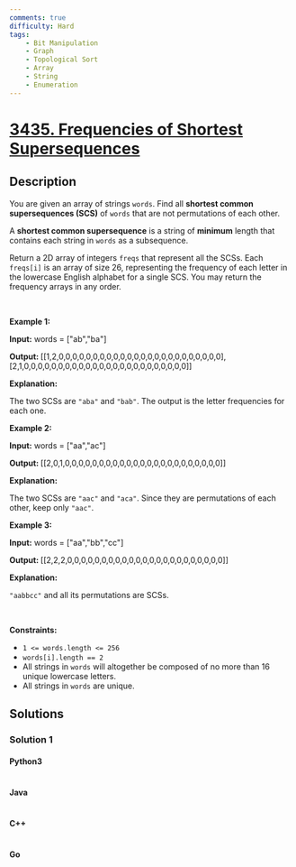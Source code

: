 ```yaml
---
comments: true
difficulty: Hard
tags:
    - Bit Manipulation
    - Graph
    - Topological Sort
    - Array
    - String
    - Enumeration
---
```


<!-- problem:start -->

# [3435. Frequencies of Shortest Supersequences](https://leetcode.com/problems/frequencies-of-shortest-supersequences)

## Description

<!-- description:start -->

<p>You are given an array of strings <code>words</code>. Find all <strong>shortest common supersequences (SCS)</strong> of <code><font face="monospace">words</font></code> that are not <span data-keyword="permutation-string">permutations</span> of each other.</p>

<p>A <strong>shortest common supersequence</strong> is a string of <strong>minimum</strong> length that contains each string in <code>words</code> as a <span data-keyword="subsequence-string-nonempty">subsequence</span>.</p>

<p>Return a 2D array of integers <code>freqs</code> that represent all the SCSs. Each <code>freqs[i]</code> is an array of size 26, representing the frequency of each letter in the lowercase English alphabet for a single SCS. You may return the frequency arrays in any order.</p>

<p>&nbsp;</p>
<p><strong class="example">Example 1:</strong></p>

<div class="example-block">
<p><strong>Input:</strong> <span class="example-io">words = [&quot;ab&quot;,&quot;ba&quot;]</span></p>

<p><strong>Output: </strong>[[1,2,0,0,0,0,0,0,0,0,0,0,0,0,0,0,0,0,0,0,0,0,0,0,0,0],[2,1,0,0,0,0,0,0,0,0,0,0,0,0,0,0,0,0,0,0,0,0,0,0,0,0]]</p>

<p><strong>Explanation:</strong></p>

<p>The two SCSs are <code>&quot;aba&quot;</code> and <code>&quot;bab&quot;</code>. The output is the letter frequencies for each one.</p>
</div>

<p><strong class="example">Example 2:</strong></p>

<div class="example-block">
<p><strong>Input:</strong> <span class="example-io">words = [&quot;aa&quot;,&quot;ac&quot;]</span></p>

<p><strong>Output: </strong>[[2,0,1,0,0,0,0,0,0,0,0,0,0,0,0,0,0,0,0,0,0,0,0,0,0,0]]</p>

<p><strong>Explanation:</strong></p>

<p>The two SCSs are <code>&quot;aac&quot;</code> and <code>&quot;aca&quot;</code>. Since they are permutations of each other, keep only <code>&quot;aac&quot;</code>.</p>
</div>

<p><strong class="example">Example 3:</strong></p>

<div class="example-block">
<p><strong>Input:</strong> <span class="example-io">words = </span>[&quot;aa&quot;,&quot;bb&quot;,&quot;cc&quot;]</p>

<p><strong>Output: </strong>[[2,2,2,0,0,0,0,0,0,0,0,0,0,0,0,0,0,0,0,0,0,0,0,0,0,0]]</p>

<p><strong>Explanation:</strong></p>

<p><code>&quot;aabbcc&quot;</code> and all its permutations are SCSs.</p>
</div>

<p>&nbsp;</p>
<p><strong>Constraints:</strong></p>

<ul>
	<li><code>1 &lt;= words.length &lt;= 256</code></li>
	<li><code>words[i].length == 2</code></li>
	<li>All strings in <code>words</code> will altogether be composed of no more than 16 unique lowercase letters.</li>
	<li>All strings in <code>words</code> are unique.</li>
</ul>

<!-- description:end -->

## Solutions

<!-- solution:start -->

### Solution 1

<!-- tabs:start -->

#### Python3

```python

```

#### Java

```java

```

#### C++

```cpp

```

#### Go

```go

```

<!-- tabs:end -->

<!-- solution:end -->

<!-- problem:end -->
